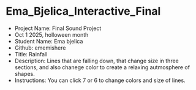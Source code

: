 # Ema_Bjelica_Interactive_Final
- Project Name: Final Sound Project
- Oct 1 2025, holloween month
- Student Name: Ema bjelica
- Github: ememishere
- Title: Rainfall
- Description: Lines that are falling down, that change size in three sections, and also chanege color to create a relaxing autmosphere of shapes.
- Instructions: You can click 7 or 6 to change colors and size of lines.

